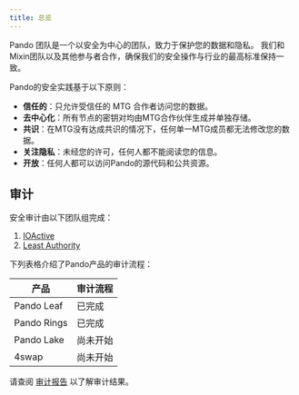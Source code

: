 ```yaml
---
title: 总览
---
```


Pando 团队是一个以安全为中心的团队，致力于保护您的数据和隐私。 我们和Mixin团队以及其他参与者合作，确保我们的安全操作与行业的最高标准保持一致。

Pando的安全实践基于以下原则：

- **信任的**：只允许受信任的 MTG 合作者访问您的数据。
- **去中心化**：所有节点的密钥对均由MTG合作伙伴生成并单独存储。
- **共识**：在MTG没有达成共识的情况下，任何单一MTG成员都无法修改您的数据。
- **关注隐私**：未经您的许可，任何人都不能阅读您的信息。
- **开放**：任何人都可以访问Pando的源代码和公共资源。

## 审计

安全审计由以下团队组完成：

1. [IOActive](https://ioactive.com/)
2. [Least Authority](https://leastauthority.com/)

下列表格介绍了Pando产品的审计流程：

| 产品          | 审计流程 |
| ----------- | ---- |
| Pando Leaf  | 已完成  |
| Pando Rings | 已完成  |
| Pando Lake  | 尚未开始 |
| 4swap       | 尚未开始 |

请查阅 [审计报告](./audit-reports) 以了解审计结果。